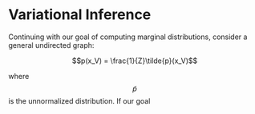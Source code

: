 # Variational Inference

Continuing with our goal of computing marginal distributions, consider a general undirected
graph:

$$p(x_V) = \frac{1}{Z}\tilde{p}(x_V)$$

where $$\tilde{p}$$ is the unnormalized distribution. If our goal 